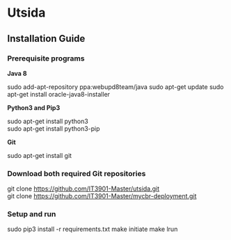 # Utsida

## Installation Guide

### Prerequisite programs

**Java 8**

sudo add-apt-repository ppa:webupd8team/java
sudo apt-get update
sudo apt-get install oracle-java8-installer

**Python3 and Pip3**

sudo apt-get install python3                                       
sudo apt-get install python3-pip   


**Git**

sudo apt-get install git                                          


### Download both required Git repositories

git clone https://github.com/IT3901-Master/utsida.git              
git clone https://github.com/IT3901-Master/mycbr-deployment.git    


### Setup and run

sudo pip3 install -r requirements.txt
make initiate
make lrun

